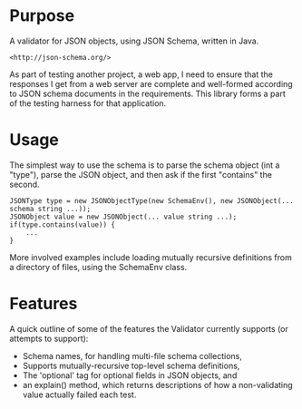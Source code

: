 
Purpose
=======

A validator for JSON objects, using JSON Schema, written in Java.  

    <http://json-schema.org/> 

As part of testing another project, a web app, I need to ensure that the responses I get from a web server are complete and well-formed according to JSON schema documents in the requirements.  This library forms a part of the testing harness for that application.  

Usage
=====

The simplest way to use the schema is to parse the schema object (int a "type"), parse the JSON object, and then ask if the first "contains" the second.

    JSONType type = new JSONObjectType(new SchemaEnv(), new JSONObject(... schema string ...));
	JSONObject value = new JSONObject(... value string ...); 
	if(type.contains(value)) { 
		...
	}

More involved examples include loading mutually recursive definitions from a directory of files, using the SchemaEnv class. 

Features
========

A quick outline of some of the features the Validator currently supports (or attempts to support):

  * Schema names, for handling multi-file schema collections,
  * Supports mutually-recursive top-level schema definitions,
  * The 'optional' tag for optional fields in JSON objects, and 
  * an explain() method, which returns descriptions of how a non-validating value actually failed each test.

